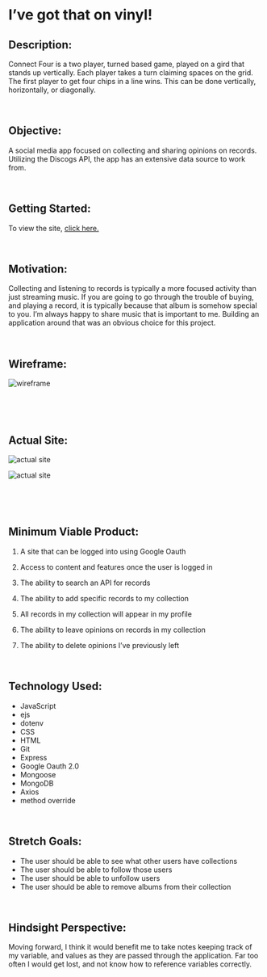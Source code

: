 # **I’ve got that on vinyl!** 

## Description:

Connect Four is a two player, turned based game, played on a gird that stands up vertically. Each player takes a turn claiming spaces on the grid. The first player to get four chips in a line wins. This can be done vertically, horizontally, or diagonally. 

<p>&nbsp;</p>

## Objective:

A social media app focused on collecting and sharing opinions on records. Utilizing the Discogs API, the app has an extensive data source to work from.

<p>&nbsp;</p>

## Getting Started:

To view the site, 
[click here.](https://the-vinyl-project.herokuapp.com/)

<p>&nbsp;</p>

## Motivation:

Collecting and listening to records is typically a more focused activity than just streaming music. If you are going to go through the trouble of buying, and playing a record, it is typically because that album is somehow special to you. I’m always happy to share music that is important to me. Building an application around that was an obvious choice for this project.

<p>&nbsp;</p>

## Wireframe:


![wireframe](https://i.imgur.com/DJOjp16.png "Wireframe")

<p>&nbsp;</p>
<p>&nbsp;</p>

## Actual Site:

![actual site](https://i.imgur.com/am2IJmA.png "I've got that on vinyl!")

![actual site](https://i.imgur.com/YJ7LXZ8.png "I've got that on vinyl!")

<p>&nbsp;</p>
<p>&nbsp;</p>

## Minimum Viable Product:

1. A site that can be logged into using Google Oauth
   
2. Access to content and features once the user is logged in
   
3. The ability to search an API for records
   
4. The ability to add specific records to my collection
   
5. All records in my collection will appear in my profile
   
6. The ability to leave opinions on records in my collection
   
7. The ability to delete opinions I’ve previously left
   

<p>&nbsp;</p>


## Technology Used:

* JavaScript
* ejs
* dotenv
* CSS
* HTML
* Git
* Express
* Google Oauth 2.0
* Mongoose
* MongoDB
* Axios
* method override

<p>&nbsp;</p>

## Stretch Goals:

* The user should be able to see what other users have collections
* The user should be able to follow those users
* The user should be able to unfollow users
* The user should be able to remove albums from their collection

<p>&nbsp;</p>

## Hindsight Perspective:

Moving forward, I think it would benefit me to take notes keeping track of my variable, and values as they are passed through the application. Far too often I would get lost, and not know how to reference variables correctly.